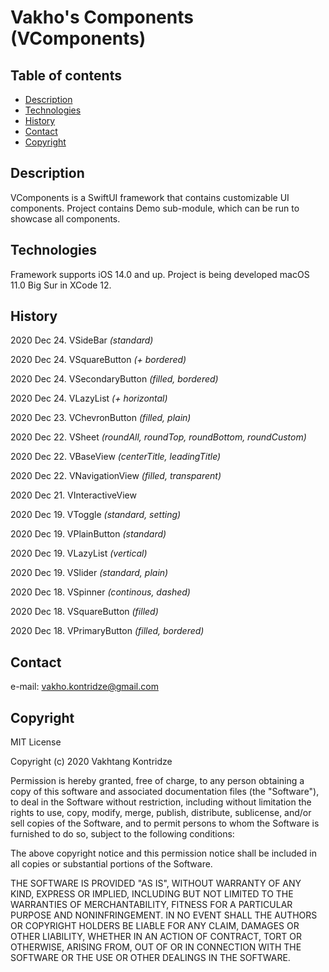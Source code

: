# Vakho's Components (VComponents)

## Table of contents
- [Description](#description)
- [Technologies](#technologies)
- [History](#history)
- [Contact](#contact)
- [Copyright](#copyright)

## Description
VComponents is a SwiftUI framework that contains customizable UI components. Project contains Demo sub-module, which can be run to showcase all components.

## Technologies
Framework supports iOS 14.0 and up. Project is being developed macOS 11.0 Big Sur in XCode 12.

## History

2020 Dec 24. VSideBar *(standard)*

2020 Dec 24. VSquareButton *(+ bordered)*

2020 Dec 24. VSecondaryButton *(filled, bordered)*

2020 Dec 24. VLazyList *(+ horizontal)*

2020 Dec 23. VChevronButton *(filled, plain)*

2020 Dec 22. VSheet *(roundAll, roundTop, roundBottom, roundCustom)*

2020 Dec 22. VBaseView *(centerTitle, leadingTitle)*

2020 Dec 22. VNavigationView *(filled, transparent)*

2020 Dec 21. VInteractiveView

2020 Dec 19. VToggle *(standard, setting)*

2020 Dec 19. VPlainButton *(standard)*

2020 Dec 19. VLazyList *(vertical)*

2020 Dec 19. VSlider *(standard, plain)*

2020 Dec 18. VSpinner *(continous, dashed)*

2020 Dec 18. VSquareButton *(filled)*

2020 Dec 18. VPrimaryButton *(filled, bordered)*

## Contact
e-mail: [vakho.kontridze@gmail.com](mailto:vakho.kontridze@gmail.com)

## Copyright
MIT License

Copyright (c) 2020 Vakhtang Kontridze

Permission is hereby granted, free of charge, to any person obtaining a copy
of this software and associated documentation files (the "Software"), to deal
in the Software without restriction, including without limitation the rights
to use, copy, modify, merge, publish, distribute, sublicense, and/or sell
copies of the Software, and to permit persons to whom the Software is
furnished to do so, subject to the following conditions:

The above copyright notice and this permission notice shall be included in all
copies or substantial portions of the Software.

THE SOFTWARE IS PROVIDED "AS IS", WITHOUT WARRANTY OF ANY KIND, EXPRESS OR
IMPLIED, INCLUDING BUT NOT LIMITED TO THE WARRANTIES OF MERCHANTABILITY,
FITNESS FOR A PARTICULAR PURPOSE AND NONINFRINGEMENT. IN NO EVENT SHALL THE
AUTHORS OR COPYRIGHT HOLDERS BE LIABLE FOR ANY CLAIM, DAMAGES OR OTHER
LIABILITY, WHETHER IN AN ACTION OF CONTRACT, TORT OR OTHERWISE, ARISING FROM,
OUT OF OR IN CONNECTION WITH THE SOFTWARE OR THE USE OR OTHER DEALINGS IN THE
SOFTWARE.
